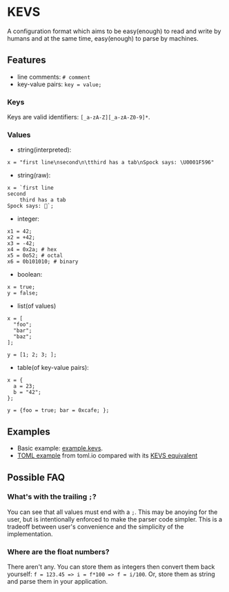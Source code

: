 # KEVS

A configuration format which aims to be easy(enough) to read and write by humans and at the same time, easy(enough) to parse by machines.

## Features

- line comments: `# comment`
- key-value pairs: `key = value;`

### Keys

Keys are valid identifiers: `[_a-zA-Z][_a-zA-Z0-9]*`.

### Values

- string(interpreted):

```
x = "first line\nsecond\n\tthird has a tab\nSpock says: \U0001F596"
```

- string(raw):

```
x = `first line
second
    third has a tab
Spock says: 🖖`;
```

- integer:

```
x1 = 42;
x2 = +42;
x3 = -42;
x4 = 0x2a; # hex
x5 = 0o52; # octal
x6 = 0b101010; # binary
```

- boolean:

```
x = true;
y = false;
```

- list(of values)

```
x = [
  "foo";
  "bar";
  "baz";
];

y = [1; 2; 3; ];
```

- table(of key-value pairs):

```
x = {
  a = 23;
  b = "42";
};

y = {foo = true; bar = 0xcafe; };
```

## Examples

- Basic example: [example.kevs](./examples/example.kevs).
- [TOML example](./examples/toml.toml) from toml.io compared with its [KEVS equivalent](./examples/toml.kevs)

## Possible FAQ

### What's with the trailing `;`?

You can see that all values must end with a `;`.
This may be anoying for the user, but is intentionally enforced to make the parser code simpler.
This is a tradeoff between user's convenience and the simplicity of the implementation.

### Where are the float numbers?

There aren't any.
You can store them as integers then convert them back yourself: `f = 123.45 => i = f*100 => f = i/100`.
Or, store them as string and parse them in your application.

